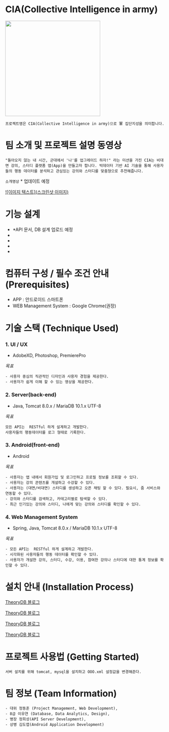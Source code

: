 # CIA(Collective Intelligence in army)
<div>
<img width="300" style="text-align: center; margin: 0 auto;" src="https://user-images.githubusercontent.com/37019259/96568573-100c4000-1303-11eb-9bfb-7862f7c4e574.png">
</div>

```
프로젝트명은 CIA(Collective Intelligence in army)으로 軍 집단지성을 의미합니다. 
```

# 팀 소개 및 프로젝트 설명 동영상
```
"돌아오지 않는 내 시간, 군대에서 '나'를 업그레이드 하자!" 라는 미션을 가진 CIA는 비대면 강의, 스터디 플랫폼 앱(App)을 만들고자 합니다. 빅데이터 기반 AI 기술을 통해 사용자들의 행동 데이터를 분석하고 관심있는 강의와 스터디를 맞춤형으로 추천해줍니다.
```
`소개영상` * 업데이트 예정

[![이미지 텍스트](스크린샷 이미지)](유투브링크)

# 기능 설계 
+ *API 문서, DB 설계 업로드 예정
+
+
+
+


# 컴퓨터 구성 / 필수 조건 안내 (Prerequisites)
+ APP : 안드로이드 스마트폰
+ WEB Management System : Google Chrome(권장)



# 기술 스택 (Technique Used) 
### 1. UI / UX 
+ AdobeXD, Photoshop, PremierePro

_목표_
```   
- 사용자 중심의 직관적인 디자인과 사용자 경험을 제공한다.
- 사용자가 쉽게 이해 할 수 있는 영상을 제공한다.
```

### 2. Server(back-end)
+ Java, Tomcat 8.0.x / MariaDB 10.1.x UTF-8

_목표_
```
모든 API는  RESTful 하게 설계하고 개발한다.
사용자들의 행동데이터를 로그 형태로 기록한다.
```

### 3. Android(front-end)
+ Android

_목표_
```
- 사용자는 앱 내에서 회원가입 및 로그인하고 프로필 정보를 조회할 수 있다.
- 사용자는 강의 콘텐츠를 개설하고 수강할 수 있다.
- 사용자는 (대면/비대면) 스터디를 생성하고 오픈 채팅 할 수 있다. 필요시, 줌 서비스와 연동할 수 있다.  
- 강의와 스터디를 검색하고, 카테고리별로 탐색할 수 있다.
- 최근 인기있는 강의와 스터디, 나에게 맞는 강의와 스터디를 확인할 수 있다.
```

### 4. Web Management System
+ Spring, Java, Tomcat 8.0.x / MariaDB 10.1.x UTF-8

_목표_
```
- 모든 API는  RESTful 하게 설계하고 개발한다.
- 시각화된 사용자들의 행동 데이터를 확인할 수 있다.
- 사용자가 개설한 강의, 스터디, 수강, 이용, 참여한 강의나 스터디에 대한 통계 정보를 확인할 수 있다.
```


# 설치 안내 (Installation Process)
[TheoryDB 블로그](https://theorydb.github.io "마우스를 올려놓으면 말풍선이 나옵니다.")

[TheoryDB 블로그](https://theorydb.github.io "마우스를 올려놓으면 말풍선이 나옵니다.")

[TheoryDB 블로그](https://theorydb.github.io "마우스를 올려놓으면 말풍선이 나옵니다.")

[TheoryDB 블로그](https://theorydb.github.io "마우스를 올려놓으면 말풍선이 나옵니다.")


# 프로젝트 사용법 (Getting Started)
```
서버 설치를 위해 tomcat, mysql을 설치하고 OOO.xml 설정값을 변경해준다.
```

# 팀 정보 (Team Information)
```
- 대위 정동훈 (Project Management, Web Development), 
- 8급 이유연 (Database, Data Analytics, Design), 
- 병장 정희성(API Server Development), 
- 상병 김도엽(Android Application Development)
```
